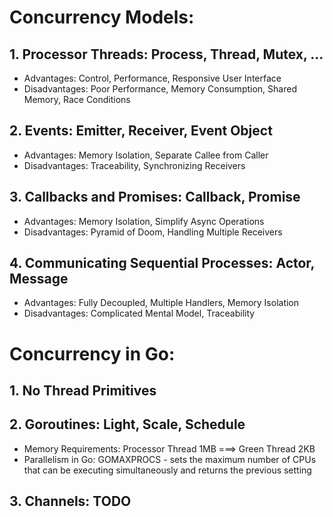 # Concurrency Models: 
## 1. Processor Threads: Process, Thread, Mutex, ...
- Advantages: Control, Performance, Responsive User Interface
- Disadvantages: Poor Performance, Memory Consumption, Shared Memory, Race Conditions

## 2. Events: Emitter, Receiver, Event Object
- Advantages: Memory Isolation, Separate Callee from Caller
- Disadvantages: Traceability, Synchronizing Receivers

## 3. Callbacks and Promises: Callback, Promise
- Advantages: Memory Isolation, Simplify Async Operations
- Disadvantages: Pyramid of Doom, Handling Multiple Receivers

## 4. Communicating Sequential Processes: Actor, Message
- Advantages: Fully Decoupled, Multiple Handlers, Memory Isolation
- Disadvantages: Complicated Mental Model, Traceability

# Concurrency in Go:
## 1. No Thread Primitives

## 2. Goroutines: Light, Scale, Schedule
- Memory Requirements: Processor Thread 1MB ===> Green Thread 2KB
- Parallelism in Go: GOMAXPROCS - sets the maximum number of CPUs that can be executing simultaneously 
  and returns the previous setting 

## 3. Channels: TODO 
